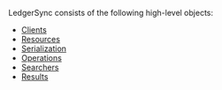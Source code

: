 LedgerSync consists of the following high-level objects:

- [Clients](01--clients.md)
- [Resources](#resources)
- [Serialization](#serialization)
- [Operations](#operations)
- [Searchers](#searchers)
- [Results]()
